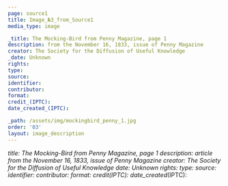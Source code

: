 ```yaml
---
page: source1
title: Image_№3_from_Source1
media_type: image

_title: The Mocking-Bird from Penny Magazine, page 1
description: from the November 16, 1833, issue of Penny Magazine
creator: The Society for the Diffusion of Useful Knowledge
_date: Unknown
rights: 
type: 
source:
identifier:
contributor:
format:
credit_(IPTC):
date_created_(IPTC):

_path: /assets/img/mockingbird_penny_1.jpg
order: '03'
layout: image_description
---
```


_title: The Mocking-Bird from Penny Magazine, page 1 
description: article from the November 16, 1833, issue of Penny Magazine
creator: The Society for the Diffusion of Useful Knowledge
_date: Unknown
rights: 
type: 
source:
identifier:
contributor:
format:
credit_(IPTC):
date_created_(IPTC):
